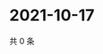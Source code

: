 # 2021-10-17

共 0 条

<!-- BEGIN WEIBO -->
<!-- 最后更新时间 Sun Oct 17 2021 08:13:27 GMT+0800 (China Standard Time) -->

<!-- END WEIBO -->
